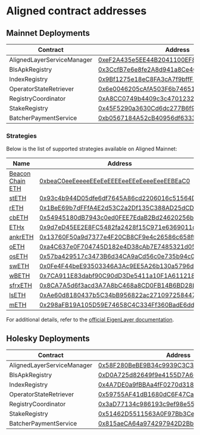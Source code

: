 # Aligned contract addresses

## Mainnet Deployments

| Contract                   | Address                                                                                                               |
|----------------------------|-----------------------------------------------------------------------------------------------------------------------|
| AlignedLayerServiceManager | [0xeF2A435e5EE44B2041100EF8cbC8ae035166606c](https://etherscan.io/address/0xeF2A435e5EE44B2041100EF8cbC8ae035166606c) |
| BlsApkRegistry             | [0x3CcfB7e6e8fe2A8d941a8Ce4C69A944a770E8228](https://etherscan.io/address/0x3CcfB7e6e8fe2A8d941a8Ce4C69A944a770E8228) |
| IndexRegistry              | [0x9Bf1275e18eC8FA3cA7f9bffF1b0DF3e14C6E134](https://etherscan.io/address/0x9Bf1275e18eC8FA3cA7f9bffF1b0DF3e14C6E134) |
| OperatorStateRetriever     | [0x6e0046205cAfA503F6b7465195A6C63C47d214f1](https://etherscan.io/address/0x6e0046205cAfA503F6b7465195A6C63C47d214f1) |
| RegistryCoordinator        | [0xA8CC0749b4409c3c47012323E625aEcBA92f64b9](https://etherscan.io/address/0xA8CC0749b4409c3c47012323E625aEcBA92f64b9) |
| StakeRegistry              | [0x45F5290a3630Cd6dc277B6f92227526121ca7c22](https://etherscan.io/address/0x45F5290a3630Cd6dc277B6f92227526121ca7c22) |
| BatcherPaymentService      | [0xb0567184A52cB40956df6333510d6eF35B89C8de](https://etherscan.io/address/0xb0567184A52cB40956df6333510d6eF35B89C8de) |

### Strategies

Below is the list of supported strategies available on Aligned Mainnet:

| Name                                                       | Address                                                                                                               |
|------------------------------------------------------------|-----------------------------------------------------------------------------------------------------------------------|
| [Beacon Chain ETH](https://app.eigenlayer.xyz/restake/ETH) | [0xbeaC0eeEeeeeEEeEeEEEEeeEEeEeeeEeeEEBEaC0](https://etherscan.io/address/0xbeaC0eeEeeeeEEeEeEEEEeeEEeEeeeEeeEEBEaC0) |  
| [stETH](https://app.eigenlayer.xyz/restake/stETH)          | [0x93c4b944D05dfe6df7645A86cd2206016c51564D](https://etherscan.io/address/0x93c4b944D05dfe6df7645A86cd2206016c51564D) |
| [rETH](https://app.eigenlayer.xyz/restake/rETH)            | [0x1BeE69b7dFFfA4E2d53C2a2Df135C388AD25dCD2](https://etherscan.io/address/0x1BeE69b7dFFfA4E2d53C2a2Df135C388AD25dCD2) |
| [cbETH](https://app.eigenlayer.xyz/restake/cbETH)          | [0x54945180dB7943c0ed0FEE7EdaB2Bd24620256bc](https://etherscan.io/address/0x54945180dB7943c0ed0FEE7EdaB2Bd24620256bc) |
| [ETHx](https://app.eigenlayer.xyz/restake/ETHx)            | [0x9d7eD45EE2E8FC5482fa2428f15C971e6369011d](https://etherscan.io/address/0x9d7eD45EE2E8FC5482fa2428f15C971e6369011d) |
| [ankrETH](https://app.eigenlayer.xyz/restake/ankrETH)      | [0x13760F50a9d7377e4F20CB8CF9e4c26586c658ff](https://etherscan.io/address/0x13760F50a9d7377e4F20CB8CF9e4c26586c658ff) |
| [oETH](https://app.eigenlayer.xyz/restake/oETH)            | [0xa4C637e0F704745D182e4D38cAb7E7485321d059](https://etherscan.io/address/0xa4C637e0F704745D182e4D38cAb7E7485321d059) |
| [osETH](https://app.eigenlayer.xyz/restake/osETH)          | [0x57ba429517c3473B6d34CA9aCd56c0e735b94c02](https://etherscan.io/address/0x57ba429517c3473B6d34CA9aCd56c0e735b94c02) |
| [swETH](https://app.eigenlayer.xyz/restake/swETH)          | [0x0Fe4F44beE93503346A3Ac9EE5A26b130a5796d6](https://etherscan.io/address/0x0Fe4F44beE93503346A3Ac9EE5A26b130a5796d6) |
| [wBETH](https://app.eigenlayer.xyz/restake/wBETH)          | [0x7CA911E83dabf90C90dD3De5411a10F1A6112184](https://etherscan.io/address/0x7CA911E83dabf90C90dD3De5411a10F1A6112184) |
| [sfrxETH](https://app.eigenlayer.xyz/restake/sfrxETH)      | [0x8CA7A5d6f3acd3A7A8bC468a8CD0FB14B6BD28b6](https://etherscan.io/address/0x8CA7A5d6f3acd3A7A8bC468a8CD0FB14B6BD28b6) |
| [lsETH](https://app.eigenlayer.xyz/restake/lsETH)          | [0xAe60d8180437b5C34bB956822ac2710972584473](https://etherscan.io/address/0xAe60d8180437b5C34bB956822ac2710972584473) |
| [mETH](https://app.eigenlayer.xyz/restake/mETH)            | [0x298aFB19A105D59E74658C4C334Ff360BadE6dd2](https://etherscan.io/address/0x298aFB19A105D59E74658C4C334Ff360BadE6dd2) |

For additional details, refer to the [official EigenLayer documentation](https://github.com/Layr-Labs/eigenlayer-contracts/tree/testnet-holesky?tab=readme-ov-file#strategies).


## Holesky Deployments

| Contract                   | Address                                                                                                                       |
|----------------------------|-------------------------------------------------------------------------------------------------------------------------------|
| AlignedLayerServiceManager | [0x58F280BeBE9B34c9939C3C39e0890C81f163B623](https://holesky.etherscan.io/address/0x58F280BeBE9B34c9939C3C39e0890C81f163B623) |
| BlsApkRegistry             | [0xD0A725d82649f9e4155D7A60B638Fe33b3F25e3b](https://holesky.etherscan.io/address/0xD0A725d82649f9e4155D7A60B638Fe33b3F25e3b) |
| IndexRegistry              | [0x4A7DE0a9fBBAa4fF0270d31852B363592F68B81F](https://holesky.etherscan.io/address/0x4A7DE0a9fBBAa4fF0270d31852B363592F68B81F) |
| OperatorStateRetriever     | [0x59755AF41dB1680dC6F47CaFc09e40C0e757C5E9](https://holesky.etherscan.io/address/0x59755AF41dB1680dC6F47CaFc09e40C0e757C5E9) |
| RegistryCoordinator        | [0x3aD77134c986193c9ef98e55e800B71e72835b62](https://holesky.etherscan.io/address/0x3aD77134c986193c9ef98e55e800B71e72835b62) |
| StakeRegistry              | [0x51462D5511563A0F97Bb3Ce5475E1c3905b83F4b](https://holesky.etherscan.io/address/0x51462D5511563A0F97Bb3Ce5475E1c3905b83F4b) |
| BatcherPaymentService      | [0x815aeCA64a974297942D2Bbf034ABEe22a38A003](https://holesky.etherscan.io/address/0x815aeCA64a974297942D2Bbf034ABEe22a38A003) |
